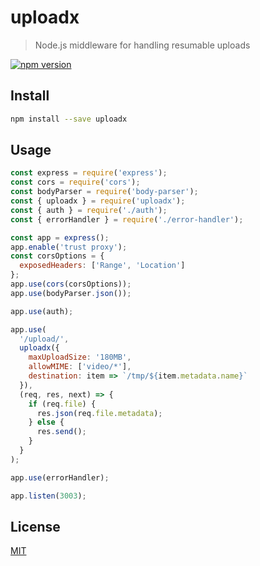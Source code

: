 # uploadx

> Node.js middleware for handling resumable uploads

[![npm version][npm-image]][npm-url]



## Install

```sh
npm install --save uploadx
```

## Usage

```js
const express = require('express');
const cors = require('cors');
const bodyParser = require('body-parser');
const { uploadx } = require('uploadx');
const { auth } = require('./auth');
const { errorHandler } = require('./error-handler');

const app = express();
app.enable('trust proxy');
const corsOptions = {
  exposedHeaders: ['Range', 'Location']
};
app.use(cors(corsOptions));
app.use(bodyParser.json());

app.use(auth);

app.use(
  '/upload/',
  uploadx({
    maxUploadSize: '180MB',
    allowMIME: ['video/*'],
    destination: item => `/tmp/${item.metadata.name}`
  }),
  (req, res, next) => {
    if (req.file) {
      res.json(req.file.metadata);
    } else {
      res.send();
    }
  }
);

app.use(errorHandler);

app.listen(3003);
```

## License

[MIT](LICENSE)

[npm-image]: https://img.shields.io/npm/v/uploadx.svg
[npm-url]: https://www.npmjs.com/package/uploadx
